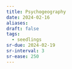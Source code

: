 ```yaml
---
title: Psychogeography
date: 2024-02-16
aliases: 
draft: false
tags:
  - seedlings
sr-due: 2024-02-19
sr-interval: 3
sr-ease: 250
---
```

